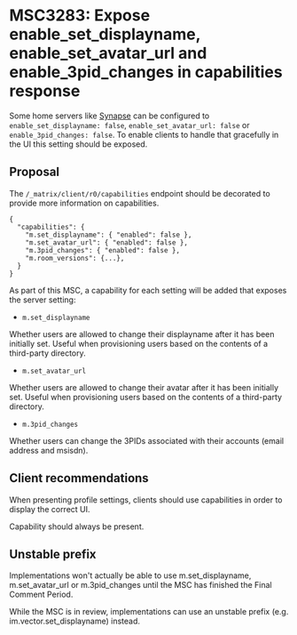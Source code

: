# MSC3283: Expose enable_set_displayname, enable_set_avatar_url and enable_3pid_changes in capabilities response 

Some home servers like [Synapse](https://github.com/matrix-org/synapse/blob/756fd513dfaebddd28bf783eafa95b4505ce8745/docs/sample_config.yaml#L1207) 
can be configured to `enable_set_displayname: false`, `enable_set_avatar_url: false` or `enable_3pid_changes: false`. 
To enable clients to handle that gracefully in the UI this setting should be exposed.

## Proposal

The `/_matrix/client/r0/capabilities` endpoint should be decorated to provide more information on capabilities.
```jsonc
{
  "capabilities": {
    "m.set_displayname": { "enabled": false },
    "m.set_avatar_url": { "enabled": false },
    "m.3pid_changes": { "enabled": false },
    "m.room_versions": {...},
  }
}
```
As part of this MSC, a capability for each setting will be added that exposes the server setting:
- `m.set_displayname`

Whether users are allowed to change their displayname after it has been initially set. 
Useful when provisioning users based on the contents of a third-party directory.

- `m.set_avatar_url`

Whether users are allowed to change their avatar after it has been initially set. 
Useful when provisioning users based on the contents of a third-party directory.

- `m.3pid_changes`

Whether users can change the 3PIDs associated with their accounts
(email address and msisdn).

## Client recommendations
When presenting profile settings, clients should use capabilities in order to display the correct UI.

Capability should always be present.

## Unstable prefix
Implementations won't actually be able to use m.set_displayname, m.set_avatar_url or m.3pid_changes 
until the MSC has finished the Final Comment Period. 

While the MSC is in review, implementations can use an unstable prefix 
(e.g. im.vector.set_displayname) instead.
